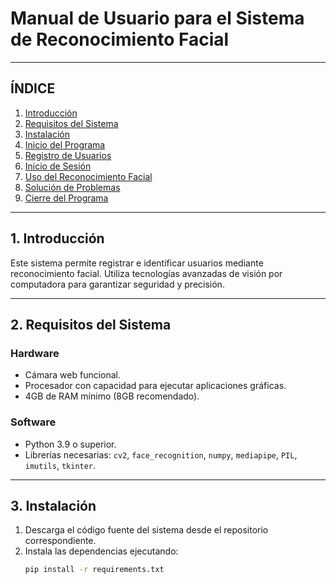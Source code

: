 # **Manual de Usuario para el Sistema de Reconocimiento Facial**

---

## **ÍNDICE**
1. [Introducción](#1-introducción)  
2. [Requisitos del Sistema](#2-requisitos-del-sistema)  
3. [Instalación](#3-instalación)  
4. [Inicio del Programa](#4-inicio-del-programa)  
5. [Registro de Usuarios](#5-registro-de-usuarios)  
6. [Inicio de Sesión](#6-inicio-de-sesión)  
7. [Uso del Reconocimiento Facial](#7-uso-del-reconocimiento-facial)  
8. [Solución de Problemas](#8-solución-de-problemas)  
9. [Cierre del Programa](#9-cierre-del-programa)  

---

## **1. Introducción**
Este sistema permite registrar e identificar usuarios mediante reconocimiento facial. Utiliza tecnologías avanzadas de visión por computadora para garantizar seguridad y precisión.

---

## **2. Requisitos del Sistema**

### **Hardware**
- Cámara web funcional.
- Procesador con capacidad para ejecutar aplicaciones gráficas.
- 4GB de RAM mínimo (8GB recomendado).

### **Software**
- Python 3.9 o superior.
- Librerías necesarias: `cv2`, `face_recognition`, `numpy`, `mediapipe`, `PIL`, `imutils`, `tkinter`.

---

## **3. Instalación**

1. Descarga el código fuente del sistema desde el repositorio correspondiente.
2. Instala las dependencias ejecutando:
   ```bash
   pip install -r requirements.txt
